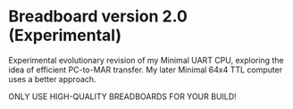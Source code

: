 # Breadboard version 2.0 (Experimental)

Experimental evolutionary revision of my Minimal UART CPU, exploring the idea of efficient PC-to-MAR transfer.
My later Minimal 64x4 TTL computer uses a better approach.

ONLY USE HIGH-QUALITY BREADBOARDS FOR YOUR BUILD!

